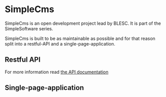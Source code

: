 # SimpleCms
SimpleCms is an open development project lead by BLESC. It is part of the SimpleSoftware series.

SimpleCms is built to be as maintainable as possible and for that reason split into a restful-API and a single-page-application.

## Restful API
For more information read [the API documentation](https://github.com/BlescODev/SimpleCms/wiki/The-API-documentation)

## Single-page-application
